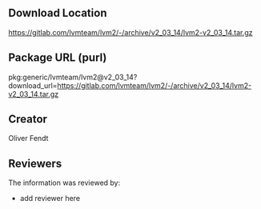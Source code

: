 ## Download Location

https://gitlab.com/lvmteam/lvm2/-/archive/v2_03_14/lvm2-v2_03_14.tar.gz

## Package URL (purl)

pkg:generic/lvmteam/lvm2@v2_03_14?download_url=https://gitlab.com/lvmteam/lvm2/-/archive/v2_03_14/lvm2-v2_03_14.tar.gz

## Creator

Oliver Fendt

## Reviewers

The information was reviewed by:

* add reviewer here
